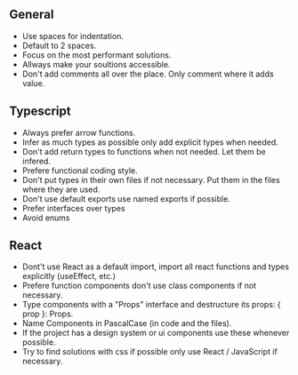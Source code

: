 ## General

- Use spaces for indentation.
- Default to 2 spaces.
- Focus on the most performant solutions.
- Allways make your soultions accessible.
- Don't add comments all over the place. Only comment where it adds value.

## Typescript

- Always prefer arrow functions.
- Infer as much types as possible only add explicit types when needed.
- Don't add return types to functions when not needed. Let them be infered.
- Prefere functional coding style.
- Don't put types in their own files if not necessary. Put them in the files where they are used.
- Don't use default exports use named exports if possible.
- Prefer interfaces over types
- Avoid enums

## React

- Dont't use React as a default import, import all react functions and types explicitly (useEffect, etc.)
- Prefere function components don't use class components if not necessary.
- Type components with a "Props" interface and destructure its props: { prop }: Props.
- Name Components in PascalCase (in code and the files).
- If the project has a design system or ui components use these whenever possible.
- Try to find solutions with css if possible only use React / JavaScript if necessary.

